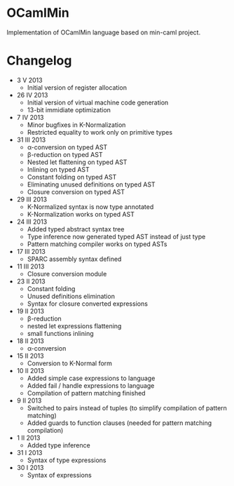 OCamlMin
========

Implementation of OCamlMin language based on min-caml project.

Changelog
=========
* 3 V 2013
  * Initial version of register allocation
* 26 IV 2013
  * Initial version of virtual machine code generation
  * 13-bit immidiate optimization
* 7 IV 2013
  * Minor bugfixes in K-Normalization
  * Restricted equality to work only on primitive types
* 31 III 2013
  * α-conversion on typed AST
  * β-reduction on typed AST
  * Nested let flattening on typed AST
  * Inlining on typed AST
  * Constant folding on typed AST
  * Eliminating unused definitions on typed AST
  * Closure conversion on typed AST
* 29 III 2013
  * K-Normalized syntax is now type annotated
  * K-Normalization works on typed AST
* 24 III 2013
  * Added typed abstract syntax tree
  * Type inference now generated typed AST instead of just type
  * Pattern matching compiler works on typed ASTs
* 17 III 2013
  * SPARC assembly syntax defined
* 11 III 2013
  * Closure conversion module
* 23 II 2013
  * Constant folding
  * Unused definitions elimination
  * Syntax for closure converted expressions
* 19 II 2013
  * β-reduction
  * nested let expressions flattening
  * small functions inlining
* 18 II 2013
  * α-conversion
* 15 II 2013
  * Conversion to K-Normal form
* 10 II 2013
  * Added simple case expressions to language
  * Added fail / handle expressions to language
  * Compilation of pattern matching finished
* 9 II 2013
  * Switched to pairs instead of tuples (to simplify compilation of pattern matching)
  * Added guards to function clauses (needed for pattern matching compilation)
* 1 II 2013
  * Added type inference
* 31 I 2013
  * Syntax of type expressions
* 30 I 2013
  * Syntax of expressions
